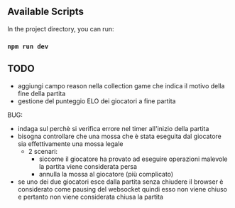 ## Available Scripts

In the project directory, you can run:

### `npm run dev`

## TODO

- aggiungi campo reason nella collection game che indica il motivo della fine della partita
- gestione del punteggio ELO dei giocatori a fine partita

BUG:
- indaga sul perchè si verifica errore nel timer all'inizio della partita
- bisogna controllare che una mossa che è stata eseguita dal giocatore sia effettivamente una mossa legale
    - 2 scenari:
        - siccome il giocatore ha provato ad eseguire operazioni malevole la partita viene considerata persa
        - annulla la mossa al giocatore (più complicato)
- se uno dei due giocatori esce dalla partita senza chiudere il browser è considerato come pausing del websocket quindi esso non viene chiuso e pertanto non viene considerata chiusa la partita